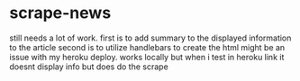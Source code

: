 # scrape-news

still needs a lot of work.
first is to add summary to the displayed information to the article
second is to utilize handlebars to create the html
might be an issue with my heroku deploy. works locally but when i test in heroku link it doesnt display info but does do the scrape
